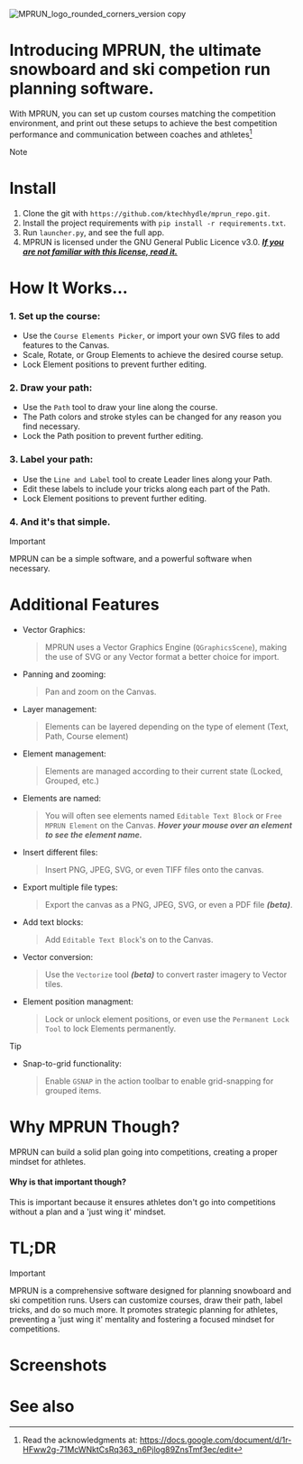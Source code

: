 ![MPRUN_logo_rounded_corners_version copy](https://github.com/ktechhydle/mprun_repo/assets/151480646/ebc27d9a-651a-430e-bfe4-d345d6bef3fe)
# Introducing MPRUN, the ultimate snowboard and ski competion run planning software.

With MPRUN, you can set up custom courses matching the competition environment, and print out these setups to achieve the best competition performance and communication between coaches and athletes[^1]

> [!NOTE]
> # Install
> 1. Clone the git with `https://github.com/ktechhydle/mprun_repo.git`.
> 2. Install the project requirements with `pip install -r requirements.txt`.
> 3. Run `launcher.py`, and see the full app.
> 4. MPRUN is licensed under the GNU General Public Licence v3.0. [***If you are not familiar with this license, read it.***](license.txt)

# How It Works...
### 1. Set up the course:
- Use the `Course Elements Picker`, or import your own SVG files to add features to the Canvas.
- Scale, Rotate, or Group Elements to achieve the desired course setup.
- Lock Element positions to prevent further editing.
### 2. Draw your path:
- Use the `Path` tool to draw your line along the course.
- The Path colors and stroke styles can be changed for any reason you find necessary.
- Lock the Path position to prevent further editing.
### 3. Label your path:
- Use the `Line and Label` tool to create Leader lines along your Path.
- Edit these labels to include your tricks along each part of the Path.
- Lock Element positions to prevent further editing.
### 4. And it's that simple. 
> [!IMPORTANT]
> MPRUN can be a simple software, and a powerful software when necessary.

# Additional Features
- Vector Graphics:
	> MPRUN uses a Vector Graphics Engine (`QGraphicsScene`), making the use of SVG or any Vector format a better choice for import.
- Panning and zooming:
	> Pan and zoom on the Canvas.
- Layer management:
	> Elements can be layered depending on the type of element (Text, Path, Course element)
- Element management:
	> Elements are managed according to their current state (Locked, Grouped, etc.)
- Elements are named:
	> You will often see elements named `Editable Text Block` or `Free MPRUN Element` on the Canvas. ***Hover your mouse over an element to see the element name.***
- Insert different files:
	> Insert PNG, JPEG, SVG, or even TIFF files onto the canvas.
- Export multiple file types:
	> Export the canvas as a PNG, JPEG, SVG, or even a PDF file ***(beta)***.
- Add text blocks:
	> Add `Editable Text Block`'s on to the Canvas.
- Vector conversion:
  	> Use the `Vectorize` tool ***(beta)*** to convert raster imagery to Vector tiles.
- Element position managment:
  	> Lock or unlock element positions, or even use the `Permanent Lock Tool` to lock Elements permanently.
> [!TIP]
> - Snap-to-grid functionality:
> 	> Enable `GSNAP` in the action toolbar to enable grid-snapping for grouped items.

# Why MPRUN Though?
MPRUN can build a solid plan going into competitions, creating a proper mindset for athletes.
#### Why is that important though? 
This is important because it ensures athletes don't go into competitions without a plan and a 'just wing it' mindset.

# TL;DR
> [!IMPORTANT]
> MPRUN is a comprehensive software designed for planning snowboard and ski competition runs. Users can customize courses, draw their path, label tricks, and do so much more. It promotes strategic planning for athletes, preventing a 'just wing it' mentality and fostering a focused mindset for competitions.

# Screenshots

# See also
[^1]: Read the acknowledgments at: https://docs.google.com/document/d/1r-HFww2g-71McWNktCsRq363_n6Pjlog89ZnsTmf3ec/edit
